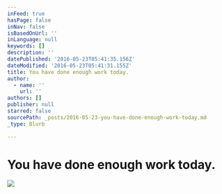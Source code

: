 ```yaml
---
inFeed: true
hasPage: false
inNav: false
isBasedOnUrl: ''
inLanguage: null
keywords: []
description: ''
datePublished: '2016-05-23T05:41:35.156Z'
dateModified: '2016-05-23T05:41:31.155Z'
title: You have done enough work today.
author:
  - name: ''
    url: ''
authors: []
publisher: null
starred: false
sourcePath: _posts/2016-05-23-you-have-done-enough-work-today.md
_type: Blurb

---
```

# You have done enough work today.
![](https://s3-us-west-2.amazonaws.com/the-grid-img/p/766ce306e04f665267d7890ae956ce0a22df2ee8.jpg)